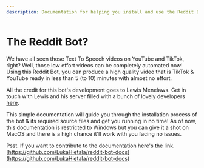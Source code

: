 ```yaml
---
description: Documentation for helping you install and use the Reddit Bot!
---
```


# The Reddit Bot?

We have all seen those Text To Speech videos on YouTube and TikTok, right? Well, those low effort videos can be completely automated now! Using this Reddit Bot, you can produce a high quality video that is TikTok & YouTube ready in less than 5 (to 10) minutes with almost no effort.

All the credit for this bot's development goes to Lewis Menelaws. Get in touch with Lewis and his server filled with a bunch of lovely developers [here](https://discord.gg/5uw4eCQf6Z).

This simple documentation will guide you through the installation process of the bot & its required source files and get you running in no time! As of now, this documentation is restricted to Windows but you can give it a shot on MacOS and there is a high chance it'll work with you facing no issues.

Psst. If you want to contribute to the documentation here's the link. [https://github.com/LukaHietala/reddit-bot-docs](https://github.com/LukaHietala/reddit-bot-docs)
